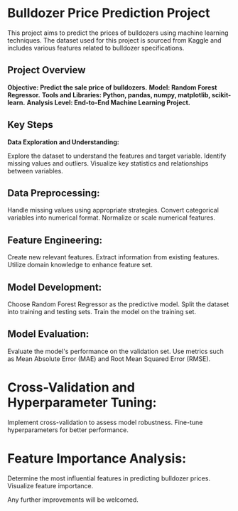 
# Bulldozer Price Prediction Project
This project aims to predict the prices of bulldozers using machine learning techniques. The dataset used for this project is sourced from Kaggle and includes various features related to bulldozer specifications.

## Project Overview
**Objective: Predict the sale price of bulldozers.**
**Model: Random Forest Regressor.**
**Tools and Libraries: Python, pandas, numpy, matplotlib, scikit-learn.**
**Analysis Level: End-to-End Machine Learning Project.**

## Key Steps
**Data Exploration and Understanding:**

Explore the dataset to understand the features and target variable.
Identify missing values and outliers.
Visualize key statistics and relationships between variables.

## Data Preprocessing:

Handle missing values using appropriate strategies.
Convert categorical variables into numerical format.
Normalize or scale numerical features.
## Feature Engineering:

Create new relevant features.
Extract information from existing features.
Utilize domain knowledge to enhance feature set.

## Model Development:

Choose Random Forest Regressor as the predictive model.
Split the dataset into training and testing sets.
Train the model on the training set.
## Model Evaluation:

Evaluate the model's performance on the validation set.
Use metrics such as Mean Absolute Error (MAE) and Root Mean Squared Error (RMSE).

# Cross-Validation and Hyperparameter Tuning:

Implement cross-validation to assess model robustness.
Fine-tune hyperparameters for better performance.
# Feature Importance Analysis:

Determine the most influential features in predicting bulldozer prices.
Visualize feature importance.


Any further improvements will be welcomed.
